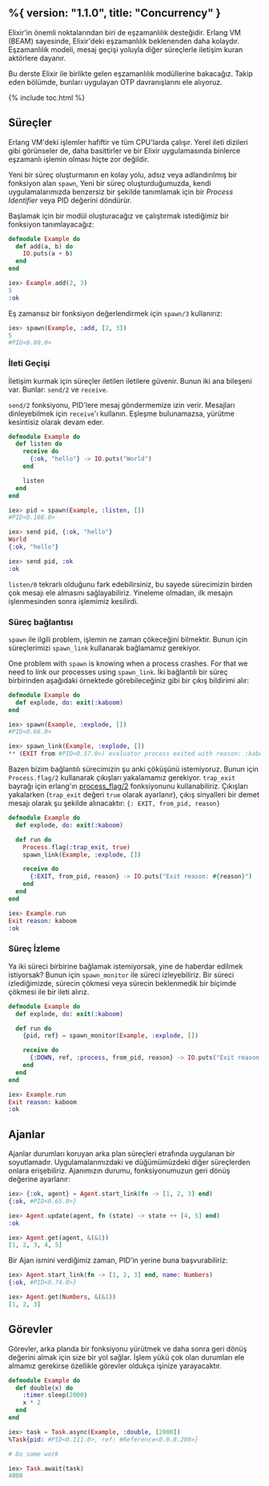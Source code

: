 %{
  version: "1.1.0",
  title: "Concurrency"
}
---

Elixir'in önemli noktalarından biri de eşzamanlılık desteğidir. Erlang VM (BEAM) sayesinde, Elixir'deki eşzamanlılık beklenenden daha kolaydır. Eşzamanlılık modeli, mesaj geçişi yoluyla diğer süreçlerle iletişim kuran aktörlere dayanır.

Bu derste Elixir ile birlikte gelen eşzamanlılık modüllerine bakacağız. Takip eden bölümde, bunları uygulayan OTP davranışlarını ele alıyoruz.

{% include toc.html %}

## Süreçler

Erlang VM'deki işlemler hafiftir ve tüm CPU'larda çalışır. Yerel ileti dizileri gibi görünseler de, daha basittirler ve bir Elixir uygulamasında binlerce eşzamanlı işlemin olması hiçte zor değildir.

Yeni bir süreç oluşturmanın en kolay yolu, adsız veya adlandırılmış bir fonksiyon alan `spawn`, Yeni bir süreç oluşturduğumuzda, kendi uygulamalarımızda benzersiz bir şekilde tanımlamak için bir _Process Identifier_ veya PID değerini döndürür.

Başlamak için bir modül oluşturacağız ve çalıştırmak istediğimiz bir fonksiyon tanımlayacağız:

```elixir
defmodule Example do
  def add(a, b) do
    IO.puts(a + b)
  end
end

iex> Example.add(2, 3)
5
:ok
```

Eş zamansız bir fonksiyon değerlendirmek için `spawn/3` kullanırız:

```elixir
iex> spawn(Example, :add, [2, 3])
5
#PID<0.80.0>
```

### İleti Geçişi

İletişim kurmak için süreçler iletilen iletilere güvenir. Bunun iki ana bileşeni var. Bunlar: `send/2` ve `receive`.

`send/2` fonksiyonu, PID'lere mesaj göndermemize izin verir. Mesajları dinleyebilmek için  `receive`'ı kullanın. Eşleşme bulunamazsa, yürütme kesintisiz olarak devam eder.

```elixir
defmodule Example do
  def listen do
    receive do
      {:ok, "hello"} -> IO.puts("World")
    end

    listen
  end
end

iex> pid = spawn(Example, :listen, [])
#PID<0.108.0>

iex> send pid, {:ok, "hello"}
World
{:ok, "hello"}

iex> send pid, :ok
:ok
```

`listen/0` tekrarlı olduğunu fark edebilirsiniz, bu sayede sürecimizin birden çok mesajı ele almasını sağlayabiliriz. Yineleme olmadan, ilk mesajın işlenmesinden sonra işlemimiz kesilirdi.

### Süreç bağlantısı

`spawn` ile ilgili problem, işlemin ne zaman çökeceğini bilmektir. Bunun için süreçlerimizi `spawn_link` kullanarak bağlamamız gerekiyor.

One problem with `spawn` is knowing when a process crashes.  For that we need to link our processes using `spawn_link`. İki bağlantılı bir süreç birbirinden aşağıdaki örnektede görebileceğiniz gibi bir çıkış bildirimi alır:

```elixir
defmodule Example do
  def explode, do: exit(:kaboom)
end

iex> spawn(Example, :explode, [])
#PID<0.66.0>

iex> spawn_link(Example, :explode, [])
** (EXIT from #PID<0.57.0>) evaluator process exited with reason: :kaboom
```

Bazen bizim bağlantılı sürecimizin şu anki çöküşünü istemiyoruz. Bunun için `Process.flag/2` kullanarak çıkışları yakalamamız gerekiyor. `trap_exit` bayrağı için erlang'ın [process_flag/2](http://erlang.org/doc/man/erlang.html#process_flag-2) fonksiyonunu kullanabiliriz. Çıkışları yakalarken (`trap_exit` değeri `true` olarak ayarlanır), çıkış sinyalleri bir demet mesajı olarak şu şekilde alınacaktır: `{: EXIT, from_pid, reason}`

```elixir
defmodule Example do
  def explode, do: exit(:kaboom)

  def run do
    Process.flag(:trap_exit, true)
    spawn_link(Example, :explode, [])

    receive do
      {:EXIT, from_pid, reason} -> IO.puts("Exit reason: #{reason}")
    end
  end
end

iex> Example.run
Exit reason: kaboom
:ok
```

### Süreç İzleme

Ya iki süreci birbirine bağlamak istemiyorsak, yine de haberdar edilmek istiyorsak? Bunun için `spawn_monitor` ile süreci izleyebiliriz. Bir süreci izlediğimizde, sürecin çökmesi veya sürecin beklenmedik bir biçimde çökmesi ile bir ileti alırız.

```elixir
defmodule Example do
  def explode, do: exit(:kaboom)

  def run do
    {pid, ref} = spawn_monitor(Example, :explode, [])

    receive do
      {:DOWN, ref, :process, from_pid, reason} -> IO.puts("Exit reason: #{reason}")
    end
  end
end

iex> Example.run
Exit reason: kaboom
:ok
```

## Ajanlar

Ajanlar durumları koruyan arka plan süreçleri etrafında uygulanan bir soyutlamadır. Uygulamalarımızdaki ve düğümümüzdeki diğer süreçlerden onlara erişebiliriz. Ajanımızın durumu, fonksiyonumuzun geri dönüş değerine ayarlanır:

```elixir
iex> {:ok, agent} = Agent.start_link(fn -> [1, 2, 3] end)
{:ok, #PID<0.65.0>}

iex> Agent.update(agent, fn (state) -> state ++ [4, 5] end)
:ok

iex> Agent.get(agent, &(&1))
[1, 2, 3, 4, 5]
```

Bir Ajan ismini verdiğimiz zaman, PID'in yerine buna başvurabiliriz:

```elixir
iex> Agent.start_link(fn -> [1, 2, 3] end, name: Numbers)
{:ok, #PID<0.74.0>}

iex> Agent.get(Numbers, &(&1))
[1, 2, 3]
```

## Görevler

Görevler, arka planda bir fonksiyonu yürütmek ve daha sonra geri dönüş değerini almak için size bir yol sağlar. İşlem yükü çok olan durumları ele almamız gerekirse özellikle görevler oldukça işinize yarayacaktır.

```elixir
defmodule Example do
  def double(x) do
    :timer.sleep(2000)
    x * 2
  end
end

iex> task = Task.async(Example, :double, [2000])
%Task{pid: #PID<0.111.0>, ref: #Reference<0.0.8.200>}

# Do some work

iex> Task.await(task)
4000
```
